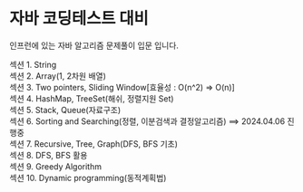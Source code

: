 # 자바 코딩테스트 대비

인프런에 있는 자바 알고리즘 문제풀이 입문 입니다.

섹션 1. String
<br>
섹션 2. Array(1, 2차원 배열)
<br>
섹션 3. Two pointers, Sliding Window[효율성 : O(n^2) => O(n)]
<br>
섹션 4. HashMap, TreeSet(해쉬, 정렬지원 Set)
<br>
섹션 5. Stack, Queue(자료구조)
<br>
섹션 6. Sorting and Searching(정렬, 이분검색과 결정알고리즘) ==> 2024.04.06 진행중
<br>
섹션 7. Recursive, Tree, Graph(DFS, BFS 기초)
<br>
섹션 8. DFS, BFS 활용
<br>
섹션 9. Greedy Algorithm
<br>
섹션 10. Dynamic programming(동적계획법)
